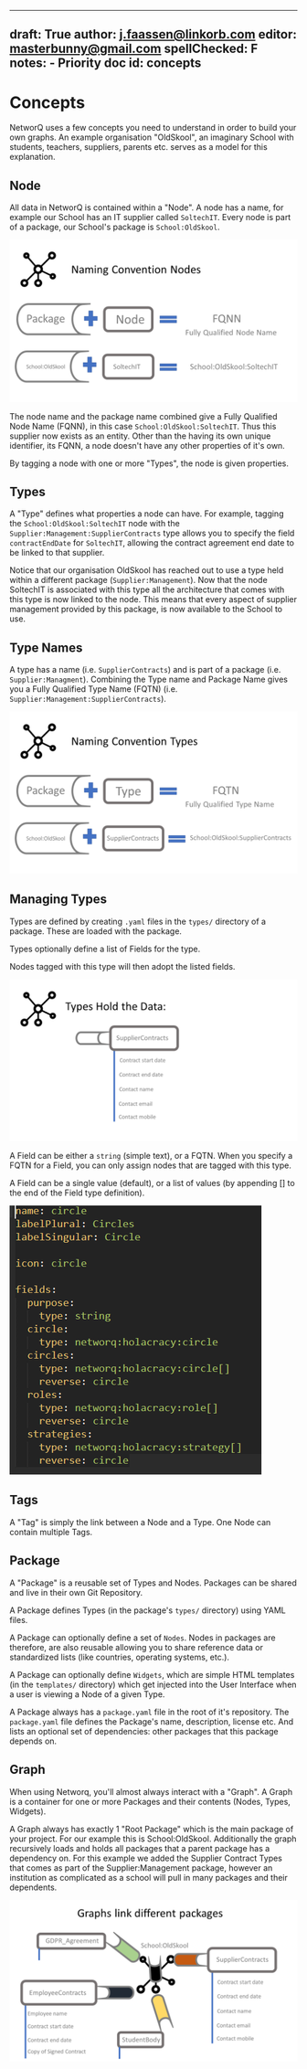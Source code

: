 
---
draft: True
author: j.faassen@linkorb.com
editor: masterbunny@gmail.com
spellChecked: F
notes:  - Priority doc
id: concepts
---

# Concepts

NetworQ uses a few concepts you need to understand in order to build your own graphs. An example organisation "OldSkool", an imaginary School with students, teachers, suppliers, parents etc. serves as a model for this explanation.

## Node

All data in NetworQ is contained within a "Node". A node has a name, for example our School has an IT supplier called `SoltechIT`. Every node is part of a package, our School's package is `School:OldSkool`. 

![Node Naming](/images/ConceptsSlide2.PNG) 

The node name and the package name combined give a Fully Qualified Node Name (FQNN), in this case `School:OldSkool:SoltechIT`. Thus this supplier now exists as an entity. Other than the having its own unique identifier, its FQNN, a node doesn't have any other properties of it's own. 

By tagging a node with one or more "Types", the node is given properties. 

## Types

A "Type" defines what properties a node can have. For example, tagging the `School:OldSkool:SoltechIT` node with the `Supplier:Management:SupplierContracts` type allows you to specify the field `contractEndDate` for `SoltechIT`, allowing the contract agreement end date to be linked to that supplier.

Notice that our organisation OldSkool has reached out to use a type held within a different package (`Supplier:Management`). Now that the node SoltechIT is associated with this type all the architecture that comes with this type is now linked to the node. This means that every aspect of supplier management provided by this package, is now available to the School to use.


## Type Names
A type has a name (i.e. `SupplierContracts`) and is part of a package (i.e. `Supplier:Managment`). Combining the Type name and Package Name gives you a Fully Qualified Type Name (FQTN) (i.e. `Supplier:Management:SupplierContracts`).

![Type Naming](/images/ConceptsSlide3.PNG) 

## Managing Types
Types are defined by creating `.yaml` files in the `types/` directory of a package. These are loaded with the package.

Types optionally define a list of Fields for the type. <!-- Types can also be objects held within the database - yes?--->

Nodes tagged with this type will then adopt the listed fields.

![Graphs link Packages](/images/ConceptsSlide4.PNG) 

A Field can be either a `string` (simple text), or a FQTN. When you specify a FQTN for a Field, you
can only assign nodes that are tagged with this type.

A Field can be a single value (default), or a list of values (by appending [] to the end of the Field type definition).

![Fields with single and multiple values](/images/TypesFields.PNG) 

## Tags

A "Tag" is simply the link between a Node and a Type. One Node can contain multiple Tags.

## Package

A "Package" is a reusable set of Types and Nodes. Packages can be shared and live in their own Git Repository.

A Package defines Types (in the package's `types/` directory) using YAML files.

A Package can optionally define a set of `Nodes`. Nodes in packages are therefore, are also reusable allowing you to share reference data or standardized lists (like countries, operating systems, etc.).

A Package can optionally define `Widgets`, which are simple HTML templates (in the `templates/` directory) which get injected into the User Interface when a user is viewing a Node of a given Type.

A Package always has a `package.yaml` file in the root of it's repository. The `package.yaml` file defines the Package's name, description, license etc. And lists an optional set
of dependencies: other packages that this package depends on.

## Graph

When using Networq, you'll almost always interact with a "Graph". A Graph is a container for one or more Packages and their contents (Nodes, Types, Widgets).

A Graph always has exactly 1 "Root Package" which is the main package of your project. For our example this is School:OldSkool. Additionally the graph recursively loads and holds all packages that a parent package has a dependency on. For this example we added the Supplier Contract Types that comes as part of the Supplier:Management package, however an institution as complicated as a school will pull in many packages and their dependents.

![Graphs link Packages](/images/ConceptsSlide5.PNG) 